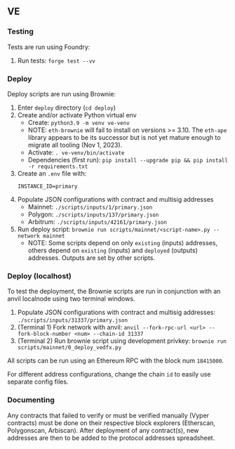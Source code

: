 ## VE

### Testing

Tests are run using Foundry:

1. Run tests: `forge test --vv`

### Deploy

Deploy scripts are run using Brownie:

1. Enter `deploy` directory (`cd deploy`)
2. Create and/or activate Python virtual env
   - Create: `python3.9 -m venv ve-venv`
   - NOTE: `eth-brownie` will fail to install on versions >= 3.10. The `eth-ape` library appears to be its successor but is not yet mature enough to migrate all tooling (Nov 1, 2023).
   - Activate: `. ve-venv/bin/activate`
   - Dependencies (first run): `pip install --upgrade pip && pip install -r requirements.txt`
3. Create an `.env` file with:
   ```
   INSTANCE_ID=primary
   ```
4. Populate JSON configurations with contract and multisig addresses
   - Mainnet: `./scripts/inputs/1/primary.json`
   - Polygon: `./scripts/inputs/137/primary.json`
   - Arbitrum: `./scripts/inputs/42161/primary.json`
5. Run deploy script: `brownie run scripts/mainnet/<script-name>.py --network mainnet`
   - NOTE: Some scripts depend on only `existing` (inputs) addresses, others depend on `existing` (inputs) and `deployed` (outputs) addresses. Outputs are set by other scripts.

### Deploy (localhost)

To test the deployment, the Brownie scripts are run in conjunction with an anvil localnode using two terminal windows.

1. Populate JSON configurations with contract and multisig addresses: `./scripts/inputs/31337/primary.json`
2. (Terminal 1) Fork network with anvil: `anvil --fork-rpc-url <url> --fork-block-number <num> --chain-id 31337`
3. (Terminal 2) Run brownie script using development privkey: `brownie run scripts/mainnet/0_deploy_vedfx.py`

All scripts can be run using an Ethereum RPC with the block num `18415000`.

For different address configurations, change the chain `id` to easily use separate config files.

### Documenting

Any contracts that failed to verify or must be verified manually (Vyper contracts) must be done on their respective block explorers (Etherscan, Polygonscan, Arbiscan). After deployment of any contract(s), new addresses are then to be added to the protocol addresses spreadsheet.
